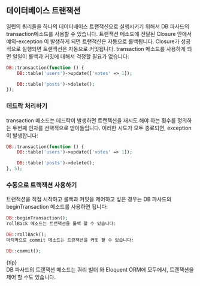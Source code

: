 ## 데이터베이스 트랜잭션
일련의 쿼리들을 하나의 데이터베이스 트랜잭션으로 실행시키기 위해서 DB 파사드의 transaction메소드를 사용할 수 있습니다. 
트랜잭션 메소드에 전달된 Closure 안에서 예외-exception 이 발생하게 되면 트랜잭션은 자동으로 롤백됩니다. 
Closure가 성공적으로 실행되면 트랜잭션은 자동으로 커밋됩니다. 
transaction 메소드를 사용하게 되면 일일이 롤백과 커밋에 대해서 걱정할 필요가 없습니다:

```php
DB::transaction(function () {
    DB::table('users')->update(['votes' => 1]);

    DB::table('posts')->delete();
});
```


### 데드락 처리하기
transaction 메소드는 데드락이 발생하면 트랜젝션을 재시도 해야 하는 횟수를 정의하는 두번째 인자를 선택적으로 받아들입니다. 
이러한 시도가 모두 종료되면, exception이 발생합니다:

```php
DB::transaction(function () {
    DB::table('users')->update(['votes' => 1]);

    DB::table('posts')->delete();
}, 5);
```


### 수동으로 트랙잭션 사용하기
트랜잭션을 직접 시작하고 롤백과 커밋을 제어하고 싶은 경우는 DB 파사드의 beginTransaction 메소드를 사용하면 됩니다:

```php
DB::beginTransaction();
rollBack 메소드는 트랜잭션을 롤백 할 수 있습니다:

DB::rollBack();
마지막으로 commit 메소드는 트랜잭션을 커밋 할 수 있습니다:

DB::commit();
```

{tip}  
DB 파사드의 트랜잭션 메소드는 쿼리 빌더 와 Eloquent ORM에 모두에서, 트랜잭션을 제어 할 수도 있습니다.

